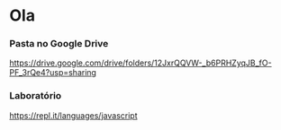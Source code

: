 # Ola


### Pasta no Google Drive

https://drive.google.com/drive/folders/12JxrQQVW-_b6PRHZyqJB_fO-PF_3rQe4?usp=sharing


### Laboratório

https://repl.it/languages/javascript
